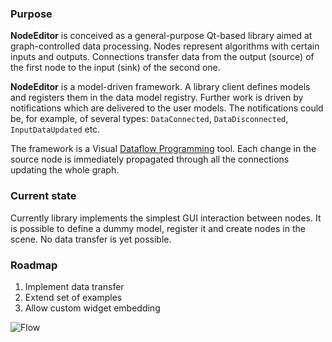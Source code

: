 ### Purpose

**NodeEditor** is conceived as a general-purpose Qt-based library aimed at graph-controlled data processing.  Nodes
represent algorithms with certain inputs and outputs. Connections transfer data from the output (source) of the first
node to the input (sink) of the second one.

**NodeEditor** is a model-driven framework. A library client defines models and registers them in the data model
registry. Further work is driven by notifications which are delivered to the user models. The notifications could be,
for example, of several types: `DataConnected`, `DataDisconnected`, `InputDataUpdated` etc.

The framework is a Visual [Dataflow Programming](https://en.wikipedia.org/wiki/Dataflow_programming) tool.
Each change in the source node is immediately propagated through all the connections updating  the whole graph.

### Current state

Currently library implements the simplest GUI interaction between nodes. It is possible to define a dummy model,
register it and create nodes in the scene. No data transfer is yet possible.

### Roadmap

1. Implement data transfer
2. Extend set of examples
3. Allow custom widget embedding

![Flow](https://bitbucket.org/paceholder/nodeeditor/raw/master/pictures/flow.png)
